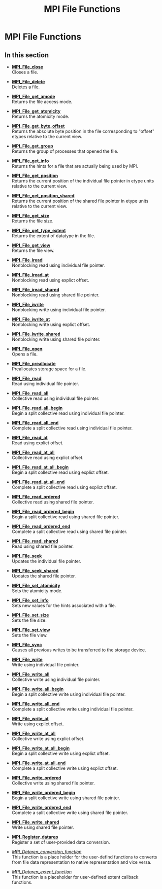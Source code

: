 ﻿---
title: MPI File Functions
TOCTitle: MPI File Functions
ms:assetid: 082D0346-E740-491E-B968-7488790EB467
ms:mtpsurl: https://msdn.microsoft.com/en-us/library/Dn473310(v=VS.85)
ms:contentKeyID: 59360856
ms.date: 03/28/2018
mtps_version: v=VS.85
---

# MPI File Functions

## In this section

  - [**MPI\_File\_close**](mpi-file-close-function.md)  
    Closes a file.

  - [**MPI\_File\_delete**](mpi-file-delete-function.md)  
    Deletes a file.

  - [**MPI\_File\_get\_amode**](mpi-file-get-amode-function.md)  
    Returns the file access mode.

  - [**MPI\_File\_get\_atomicity**](mpi-file-get-atomicity-function.md)  
    Returns the atomicity mode.

  - [**MPI\_File\_get\_byte\_offset**](mpi-file-get-byte-offset-function.md)  
    Returns the absolute byte position in the file corresponding to "offset" etypes relative to the current view.

  - [**MPI\_File\_get\_group**](mpi-file-get-group-function.md)  
    Returns the group of processes that opened the file.

  - [**MPI\_File\_get\_info**](mpi-file-get-info-function.md)  
    Returns the hints for a file that are actually being used by MPI.

  - [**MPI\_File\_get\_position**](mpi-file-get-position-function.md)  
    Returns the current position of the individual file pointer in etype units relative to the current view.

  - [**MPI\_File\_get\_position\_shared**](mpi-file-get-position-shared-function.md)  
    Returns the current position of the shared file pointer in etype units relative to the current view.

  - [**MPI\_File\_get\_size**](mpi-file-get-size-function.md)  
    Returns the file size.

  - [**MPI\_File\_get\_type\_extent**](mpi-file-get-type-extent-function.md)  
    Returns the extent of datatype in the file.

  - [**MPI\_File\_get\_view**](mpi-file-get-view-function.md)  
    Returns the file view.

  - [**MPI\_File\_iread**](mpi-file-iread-function.md)  
    Nonblocking read using individual file pointer.

  - [**MPI\_File\_iread\_at**](mpi-file-iread-at-function.md)  
    Nonblocking read using explict offset.

  - [**MPI\_File\_iread\_shared**](mpi-file-iread-shared-function.md)  
    Nonblocking read using shared file pointer.

  - [**MPI\_File\_iwrite**](mpi-file-iwrite-function.md)  
    Nonblocking write using individual file pointer.

  - [**MPI\_File\_iwrite\_at**](mpi-file-iwrite-at-function.md)  
    Nonblocking write using explict offset.

  - [**MPI\_File\_iwrite\_shared**](mpi-file-iwrite-shared-function.md)  
    Nonblocking write using shared file pointer.

  - [**MPI\_File\_open**](mpi-file-open-function.md)  
    Opens a file.

  - [**MPI\_File\_preallocate**](mpi-file-preallocate-function.md)  
    Preallocates storage space for a file.

  - [**MPI\_File\_read**](mpi-file-read-function.md)  
    Read using individual file pointer.

  - [**MPI\_File\_read\_all**](mpi-file-read-all-function.md)  
    Collective read using individual file pointer.

  - [**MPI\_File\_read\_all\_begin**](mpi-file-read-all-begin-function.md)  
    Begin a split collective read using individual file pointer.

  - [**MPI\_File\_read\_all\_end**](mpi-file-read-all-end-function.md)  
    Complete a split collective read using individual file pointer.

  - [**MPI\_File\_read\_at**](mpi-file-read-at-function.md)  
    Read using explict offset.

  - [**MPI\_File\_read\_at\_all**](mpi-file-read-at-all-function.md)  
    Collective read using explict offset.

  - [**MPI\_File\_read\_at\_all\_begin**](mpi-file-read-at-all-begin-function.md)  
    Begin a split collective read using explict offset.

  - [**MPI\_File\_read\_at\_all\_end**](mpi-file-read-at-all-end-function.md)  
    Complete a split collective read using explict offset.

  - [**MPI\_File\_read\_ordered**](mpi-file-read-ordered-function.md)  
    Collective read using shared file pointer.

  - [**MPI\_File\_read\_ordered\_begin**](mpi-file-read-ordered-begin-function.md)  
    Begin a split collective read using shared file pointer.

  - [**MPI\_File\_read\_ordered\_end**](mpi-file-read-ordered-end-function.md)  
    Complete a split collective read using shared file pointer.

  - [**MPI\_File\_read\_shared**](mpi-file-read-shared-function.md)  
    Read using shared file pointer.

  - [**MPI\_File\_seek**](mpi-file-seek-function.md)  
    Updates the individual file pointer.

  - [**MPI\_File\_seek\_shared**](mpi-file-seek-shared-function.md)  
    Updates the shared file pointer.

  - [**MPI\_File\_set\_atomicity**](mpi-file-set-atomicity-function.md)  
    Sets the atomicity mode.

  - [**MPI\_File\_set\_info**](mpi-file-set-info-function.md)  
    Sets new values for the hints associated with a file.

  - [**MPI\_File\_set\_size**](mpi-file-set-size-function.md)  
    Sets the file size.

  - [**MPI\_File\_set\_view**](mpi-file-set-view-function.md)  
    Sets the file view.

  - [**MPI\_File\_sync**](mpi-file-sync-function.md)  
    Causes all previous writes to be transferred to the storage device.

  - [**MPI\_File\_write**](mpi-file-write-function.md)  
    Write using individual file pointer.

  - [**MPI\_File\_write\_all**](mpi-file-write-all-function.md)  
    Collective write using individual file pointer.

  - [**MPI\_File\_write\_all\_begin**](mpi-file-write-all-begin-function.md)  
    Begin a split collective write using individual file pointer.

  - [**MPI\_File\_write\_all\_end**](mpi-file-write-all-end-function.md)  
    Complete a split collective write using individual file pointer.

  - [**MPI\_File\_write\_at**](mpi-file-write-at-function.md)  
    Write using explict offset.

  - [**MPI\_File\_write\_at\_all**](mpi-file-write-at-all-function.md)  
    Collective write using explict offset.

  - [**MPI\_File\_write\_at\_all\_begin**](mpi-file-write-at-all-begin-function.md)  
    Begin a split collective write using explict offset.

  - [**MPI\_File\_write\_at\_all\_end**](mpi-file-write-at-all-end-function.md)  
    Complete a split collective write using explict offset.

  - [**MPI\_File\_write\_ordered**](mpi-file-write-ordered-function.md)  
    Collective write using shared file pointer.

  - [**MPI\_File\_write\_ordered\_begin**](mpi-file-write-ordered-begin-function.md)  
    Begin a split collective write using shared file pointer.

  - [**MPI\_File\_write\_ordered\_end**](mpi-file-write-ordered-end-function.md)  
    Complete a split collective write using shared file pointer.

  - [**MPI\_File\_write\_shared**](mpi-file-write-shared-function.md)  
    Write using shared file pointer.

  - [**MPI\_Register\_datarep**](mpi-register-datarep-function.md)  
    Register a set of user-provided data conversion.

  - [*MPI\_Datarep\_conversion\_function*](mpi-datarep-conversion-function-callback-function.md)  
    This function is a place holder for the user-defind functions to converts from file data representation to native representation and vice versa.

  - [*MPI\_Datarep\_extent\_function*](mpi-datarep-extent-function-callback-function.md)  
    This function is a placeholder for user-defined extent callback functions.

